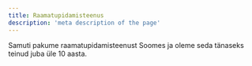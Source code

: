 ```yaml
---
title: Raamatupidamisteenus
description: 'meta description of the page'
---
```


Samuti pakume raamatupidamisteenust Soomes ja oleme seda tänaseks teinud juba üle 10 aasta.
